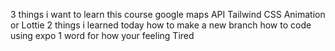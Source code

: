 3 things i want to learn this course
google maps API
Tailwind CSS
Animation or Lottie
2 things i learned today
how to make a new branch
how to code using expo
1 word for how your feeling
Tired

